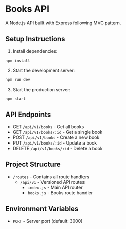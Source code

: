 # Books API

A Node.js API built with Express following MVC pattern.

## Setup Instructions

1. Install dependencies:
```bash
npm install
```

2. Start the development server:
```bash
npm run dev
```

3. Start the production server:
```bash
npm start
```

## API Endpoints

- GET `/api/v1/books` - Get all books
- GET `/api/v1/books/:id` - Get a single book
- POST `/api/v1/books` - Create a new book
- PUT `/api/v1/books/:id` - Update a book
- DELETE `/api/v1/books/:id` - Delete a book

## Project Structure

- `/routes` - Contains all route handlers
  - `/api/v1` - Versioned API routes
    - `index.js` - Main API router
    - `books.js` - Books route handler

## Environment Variables

- `PORT` - Server port (default: 3000)

